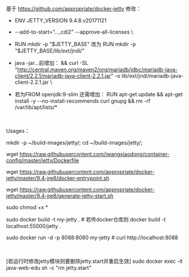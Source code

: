 基于 https://github.com/appropriate/docker-jetty 修改：

- ENV JETTY_VERSION 9.4.8.v20171121

- --add-to-start="...,cdi2" --approve-all-licenses \

- RUN mkdir -p "$JETTY_BASE" 改为 RUN mkdir -p "$JETTY_BASE/lib/ext/jndi/"

- java -jar...前增加：
	&& curl -SL "http://central.maven.org/maven2/org/mariadb/jdbc/mariadb-java-client/2.2.1/mariadb-java-client-2.2.1.jar" -o lib/ext/jndi/mariadb-java-client-2.2.1.jar \
	
- 若为FROM openjdk:9-slim 还需增加：
RUN apt-get update && apt-get install -y --no-install-recommends curl gnupg && rm -rf /var/lib/apt/lists/*


<br />

Usages：

mkdir -p ~/build-images/jetty/; cd ~/build-images/jetty/;

wget https://raw.githubusercontent.com/iwangxiaodong/container-config/master/jetty/Dockerfile

wget https://raw.githubusercontent.com/appropriate/docker-jetty/master/9.4-jre8/docker-entrypoint.sh

wget https://raw.githubusercontent.com/appropriate/docker-jetty/master/9.4-jre8/generate-jetty-start.sh

sudo chmod +x *

sudo docker build -t my-jetty .  # 若传docker仓库则 docker build -t localhost:55000/jetty .

sudo docker run -d -p 8088:8080 my-jetty  # curl http://localhost:8088

<br />

[若运行时修改jetty模块则要删除jetty.start并重启生效] sudo docker exec -it java-web-edu sh -c "rm jetty.start"

